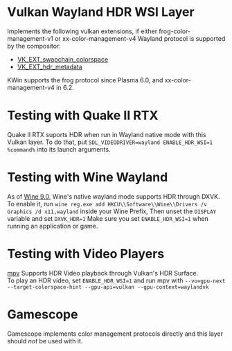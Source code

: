 # Vulkan Wayland HDR WSI Layer

Implements the following vulkan extensions, if either frog-color-management-v1 or xx-color-management-v4 Wayland protocol is supported by the compositor:
- [VK_EXT_swapchain_colorspace](https://registry.khronos.org/vulkan/specs/1.3-extensions/man/html/VK_EXT_swapchain_colorspace.html)
- [VK_EXT_hdr_metadata](https://registry.khronos.org/vulkan/specs/1.3-extensions/man/html/VK_EXT_hdr_metadata.html)

KWin supports the frog protocol since Plasma 6.0, and xx-color-management-v4 in 6.2.

# Testing with Quake II RTX

Quake II RTX suports HDR when run in Wayland native mode with this Vulkan layer. To do that, put `SDL_VIDEODRIVER=wayland ENABLE_HDR_WSI=1 %command%` into its launch arguments.

# Testing with Wine Wayland

As of [Wine 9.0](https://gitlab.winehq.org/wine/wine/-/releases/wine-9.0), Wine's native wayland mode supports HDR through DXVK.    
To enable it, run `wine reg.exe add HKCU\\Software\\Wine\\Drivers /v Graphics /d x11,wayland` inside your Wine Prefix, Then unset the `DISPLAY` variable and set `DXVK_HDR=1`
Make sure you set `ENABLE_HDR_WSI=1` when running an application or game.

# Testing with Video Players

[mpv](https://mpv.io/) Supports HDR Video playback through Vulkan's HDR Surface.    
To play an HDR video, set `ENABLE_HDR_WSI=1` and run mpv with `--vo=gpu-next --target-colorspace-hint --gpu-api=vulkan --gpu-context=waylandvk`

# Gamescope
Gamescope implements color management protocols directly and this layer should *not* be used with it.
